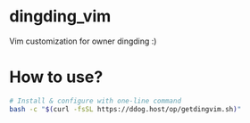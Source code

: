 # dingding_vim
Vim customization for owner dingding :)

# How to use?
```bash
# Install & configure with one-line command
bash -c "$(curl -fsSL https://ddog.host/op/getdingvim.sh)"
```
